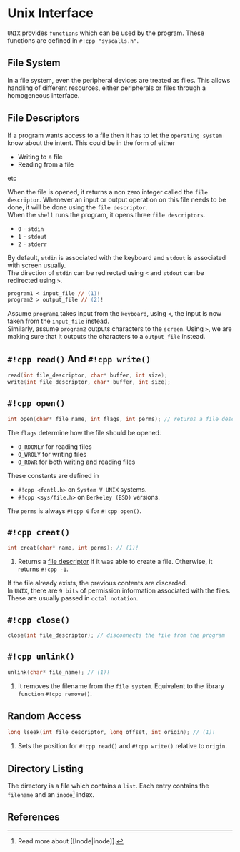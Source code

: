 # Unix Interface

`UNIX` provides `functions` which can be used by the program. These functions are defined in `#!cpp "syscalls.h"`.

## File System

In a file system, even the peripheral devices are treated as files. This allows handling of different resources, either peripherals or files through a homogeneous interface.

## File Descriptors

If a program wants access to a file then it has to let the `operating system` know about the intent. This could be in the form of either

- Writing to a file
- Reading from a file

etc

When the file is opened, it returns a non zero integer called the `file descriptor`. Whenever an input or output operation on this file needs to be done, it will be done using the `file descriptor`.  
When the `shell` runs the program, it opens three `file descriptors`.

- `0` - `stdin`
- `1` - `stdout`
- `2` - `stderr`

By default, `stdin` is associated with the keyboard and `stdout` is associated with screen usually.  
The direction of `stdin` can be redirected using `<` and `stdout` can be redirected using `>`.

```ps
program1 < input_file // (1)!
program2 > output_file // (2)!
```

Assume `program1` takes input from the `keyboard`, using `<`, the input is now taken from the `input_file` instead.  
Similarly, assume `program2` outputs characters to the `screen`. Using `>`, we are making sure that it outputs the characters to a `output_file` instead.

## `#!cpp read()` And `#!cpp write()`

```cpp
read(int file_descriptor, char* buffer, int size);
write(int file_descriptor, char* buffer, int size);
```

## `#!cpp open()`

```cpp
int open(char* file_name, int flags, int perms); // returns a file descriptor
```

The `flags` determine how the file should be opened.

- `O_RDONLY` for reading files
- `O_WROLY` for writing files
- `O_RDWR` for both writing and reading files

These constants are defined in

- `#!cpp <fcntl.h>` on `System V UNIX` systems.
- `#!cpp <sys/file.h>` on `Berkeley (BSD)` versions.

The `perms` is always `#!cpp 0` for `#!cpp open()`.

## `#!cpp creat()`

```cpp
int creat(char* name, int perms); // (1)!
```

1. Returns a [file descriptor](#file-descriptor) if it was able to create a file. Otherwise, it returns `#!cpp -1`.

If the file already exists, the previous contents are discarded.  
In `UNIX`, there are `9 bits` of permission information associated with the files. These are usually passed in `octal notation`.

## `#!cpp close()`

```cpp
close(int file_descriptor); // disconnects the file from the program
```

## `#!cpp unlink()`

```cpp
unlink(char* file_name); // (1)!
```

1. It removes the filename from the `file system`. Equivalent to the library `function` `#!cpp remove()`. 

## Random Access

```cpp
long lseek(int file_descriptor, long offset, int origin); // (1)!
```

1. Sets the position for `#!cpp read()` and `#!cpp write()` relative to `origin`.

## Directory Listing

The directory is a file which contains a `list`. Each entry contains the `filename` and an `inode`[^1] index.

## References

[^1]: Read more about [[Inode|inode]].